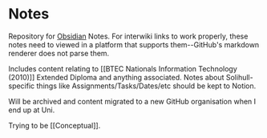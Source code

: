 # Notes

Repository for [Obsidian](https://obsidian.md/) Notes.
For interwiki links to work properly, these notes need to viewed in a platform that supports them--GitHub's markdown renderer does not parse them.

Includes content relating to [[BTEC Nationals Information Technology (2010)]] Extended Diploma and anything associated. 
Notes about Solihull-specific things like Assignments/Tasks/Dates/etc should be kept to Notion.

Will be archived and content migrated to a new GitHub organisation when I end up at Uni.

Trying to be [[Conceptual]]. 
